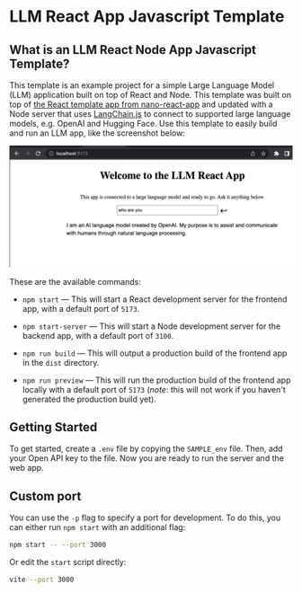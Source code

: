 # LLM React App Javascript Template

## What is an LLM React Node App Javascript Template?

This template is an example project for a simple Large Language Model (LLM) application built on top of React and Node. This template was built on top of [the React template app from nano-react-app](https://github.com/nano-react-app/template-js) and updated with a Node server that uses [LangChain.js](https://github.com/hwchase17/langchainjs) to connect to supported large language models, e.g. OpenAI and Hugging Face. Use this template to easily build and run an LLM app, like the screenshot below:

![](./examples/llm-react-app.png)

These are the available commands:

- `npm start` — This will start a React development server for the frontend app, with a default port of `5173`.
- `npm start-server` — This will start a Node development server for the backend app, with a default port of `3100`.

- `npm run build` — This will output a production build of the frontend app in the `dist` directory.
- `npm run preview` — This will run the production build of the frontend app locally with a default port of `5173` (_note_: this will not work if you haven't generated the production build yet).

## Getting Started

To get started, create a `.env` file by copying the `SAMPLE_env` file. Then, add your Open API key to the file.
Now you are ready to run the server and the web app.

## Custom port

You can use the `-p` flag to specify a port for development. To do this, you can either run `npm start` with an additional flag:

```bash
npm start -- --port 3000
```

Or edit the `start` script directly:

```bash
vite --port 3000
```
